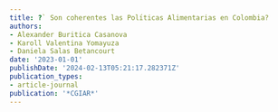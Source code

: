 ```yaml
---
title: ?` Son coherentes las Polı́ticas Alimentarias en Colombia?
authors:
- Alexander Buritica Casanova
- Karoll Valentina Yomayuza
- Daniela Salas Betancourt
date: '2023-01-01'
publishDate: '2024-02-13T05:21:17.282371Z'
publication_types:
- article-journal
publication: '*CGIAR*'
---
```

